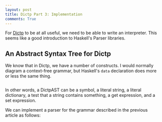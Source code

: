```yaml
---
layout: post
title: Dictp Part 3: Implementation
comments: True
---
```


For [Dictp](/2015/12/30/Dictp-Part-2) to be at all useful, we need to be able to write an interpreter. This seems like a good introduction to Haskell's Parser libraries.

## An Abstract Syntax Tree for Dictp

We know that in Dictp, we have a number of constructs. I would normally diagram a context-free grammar, but Haskell's `data` declaration does more or less the same thing.

```haskell
```

In other words, a DictpAST can be a symbol, a literal string, a literal dictionary, a test that a string contains something, a get expression, and a set expression.

We can implement a parser for the grammar described in the previous article as follows:

```haskell


```